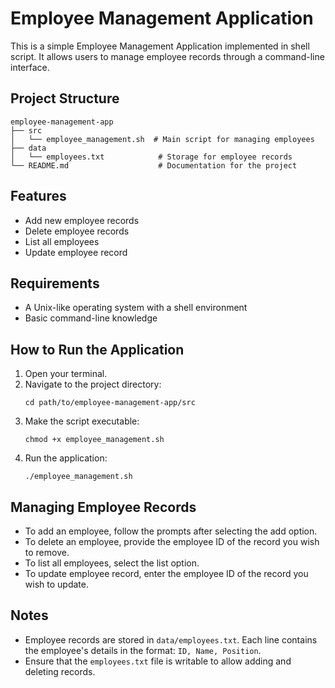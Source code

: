 # Employee Management Application

This is a simple Employee Management Application implemented in shell script. It allows users to manage employee records through a command-line interface.

## Project Structure

```
employee-management-app
├── src
│   └── employee_management.sh  # Main script for managing employees
├── data
│   └── employees.txt            # Storage for employee records
└── README.md                    # Documentation for the project
```

## Features

- Add new employee records
- Delete employee records
- List all employees
- Update employee record

## Requirements

- A Unix-like operating system with a shell environment
- Basic command-line knowledge

## How to Run the Application

1. Open your terminal.
2. Navigate to the project directory:
   ```
   cd path/to/employee-management-app/src
   ```
3. Make the script executable:
   ```
   chmod +x employee_management.sh
   ```
4. Run the application:
   ```
   ./employee_management.sh
   ```

## Managing Employee Records

- To add an employee, follow the prompts after selecting the add option.
- To delete an employee, provide the employee ID of the record you wish to remove.
- To list all employees, select the list option.
- To update employee record, enter the employee ID of the record you wish to update.

## Notes

- Employee records are stored in `data/employees.txt`. Each line contains the employee's details in the format: `ID, Name, Position`.
- Ensure that the `employees.txt` file is writable to allow adding and deleting records.